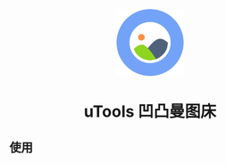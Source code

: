 <div align="center">
  <img src="./public/logo.png" style="width: 120px"/>

  <h1>
    uTools 凹凸曼图床
  </h1>
</div>

## 使用